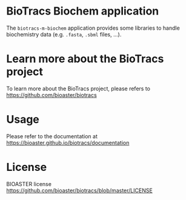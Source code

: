 # BioTracs Biochem application

The `biotracs-m-biochem` application provides some libraries to handle biochemistry data (e.g. `.fasta`, `.sbml` files, ...).

# Learn more about the BioTracs project

To learn more about the BioTracs project, please refers to https://github.com/bioaster/biotracs

# Usage

Please refer to the documentation at https://bioaster.github.io/biotracs/documentation

# License

BIOASTER license https://github.com/bioaster/biotracs/blob/master/LICENSE